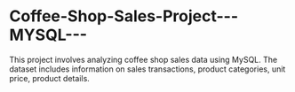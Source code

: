 # Coffee-Shop-Sales-Project---MYSQL---
This project involves analyzing coffee shop sales data using MySQL. The dataset includes information on sales transactions, product categories, unit price, product details.

